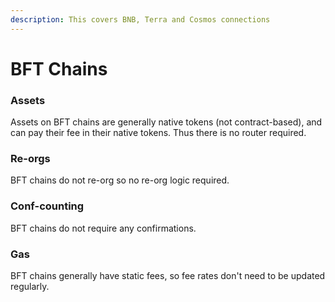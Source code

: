 ```yaml
---
description: This covers BNB, Terra and Cosmos connections
---
```


# BFT Chains

### Assets

Assets on BFT chains are generally native tokens (not contract-based), and can pay their fee in their native tokens. Thus there is no router required.&#x20;

### Re-orgs

BFT chains do not re-org so no re-org logic required.&#x20;

### Conf-counting

BFT chains do not require any confirmations.&#x20;

### Gas

BFT chains generally have static fees, so fee rates don't need to be updated regularly.



